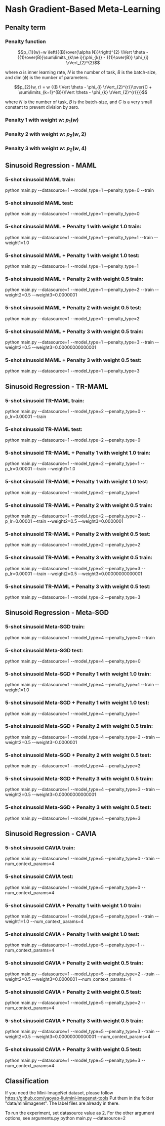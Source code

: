 # Nash Gradient-Based Meta-Learning
## Penalty term
### Penalty function
$$p_{1}(w)=w \left({{B}\over{\alpha N}}\right)^{2} \lVert \theta - {{1}\over{B}}\sum\limits_{k\ne i}{\phi_{k}} - {{1}\over{B}} \phi_{i} \rVert_{2}^{2}$$

where $\alpha$ is inner learning rate, $N$ is the number of task, $B$ is the batch-size, and $\dim(\phi)$ is the number of parameters.

$$p_{2}(w, r) = w {{B \lVert \theta - \phi_{i} \rVert_{2}^{r}}\over{C + \sum\limits_{k=1}^{B}{\lVert \theta - \phi_{k} \rVert_{2}^{r}}}}$$

where $N$ is the number of task, $B$ is the batch-size, and $C$ is a very small constant to prevent division by zero.

### Penalty 1 with weight $w$: $p_{1}(w)$
### Penalty 2 with weight $w$: $p_{2}(w, 2)$
### Penalty 3 with weight $w$: $p_{2}(w, 4)$


## Sinusoid Regression - MAML
### 5-shot sinusoid MAML train:
python main.py --datasource=1 --model_type=1 --penalty_type=0 --train
### 5-shot sinusoid MAML test:
python main.py --datasource=1 --model_type=1 --penalty_type=0

### 5-shot sinusoid MAML + Penalty 1 with weight $1.0$ train:
python main.py --datasource=1 --model_type=1 --penalty_type=1 --train --weight1=1.0
### 5-shot sinusoid MAML + Penalty 1 with weight $1.0$ test:
python main.py --datasource=1 --model_type=1 --penalty_type=1

### 5-shot sinusoid MAML + Penalty 2 with weight $0.5$ train:
python main.py --datasource=1 --model_type=1 --penalty_type=2 --train --weight2=0.5 --weight3=0.0000001
### 5-shot sinusoid MAML + Penalty 2 with weight $0.5$ test:
python main.py --datasource=1 --model_type=1 --penalty_type=2

### 5-shot sinusoid MAML + Penalty 3 with weight $0.5$ train:
python main.py --datasource=1 --model_type=1 --penalty_type=3 --train --weight2=0.5 --weight3=0.00000000000001
### 5-shot sinusoid MAML + Penalty 3 with weight $0.5$ test:
python main.py --datasource=1 --model_type=1 --penalty_type=3


## Sinusoid Regression - TR-MAML
### 5-shot sinusoid TR-MAML train:
python main.py --datasource=1 --model_type=2 --penalty_type=0 --p_lr=0.00001 --train
### 5-shot sinusoid TR-MAML test:
python main.py --datasource=1 --model_type=2 --penalty_type=0

### 5-shot sinusoid TR-MAML + Penalty 1 with weight $1.0$ train:
python main.py --datasource=1 --model_type=2 --penalty_type=1 --p_lr=0.00001 --train --weight1=1.0
### 5-shot sinusoid TR-MAML + Penalty 1 with weight $1.0$ test:
python main.py --datasource=1 --model_type=2 --penalty_type=1

### 5-shot sinusoid TR-MAML + Penalty 2 with weight $0.5$ train:
python main.py --datasource=1 --model_type=2 --penalty_type=2 --p_lr=0.00001 --train --weight2=0.5 --weight3=0.0000001
### 5-shot sinusoid TR-MAML + Penalty 2 with weight $0.5$ test:
python main.py --datasource=1 --model_type=2 --penalty_type=2

### 5-shot sinusoid TR-MAML + Penalty 3 with weight $0.5$ train:
python main.py --datasource=1 --model_type=2 --penalty_type=3 --p_lr=0.00001 --train --weight2=0.5 --weight3=0.00000000000001
### 5-shot sinusoid TR-MAML + Penalty 3 with weight $0.5$ test:
python main.py --datasource=1 --model_type=2 --penalty_type=3


## Sinusoid Regression - Meta-SGD
### 5-shot sinusoid Meta-SGD train:
python main.py --datasource=1 --model_type=4 --penalty_type=0 --train
### 5-shot sinusoid Meta-SGD test:
python main.py --datasource=1 --model_type=4 --penalty_type=0

### 5-shot sinusoid Meta-SGD + Penalty 1 with weight $1.0$ train:
python main.py --datasource=1 --model_type=4 --penalty_type=1 --train --weight1=1.0
### 5-shot sinusoid Meta-SGD + Penalty 1 with weight $1.0$ test:
python main.py --datasource=1 --model_type=4 --penalty_type=1

### 5-shot sinusoid Meta-SGD + Penalty 2 with weight $0.5$ train:
python main.py --datasource=1 --model_type=4 --penalty_type=2 --train --weight2=0.5 --weight3=0.0000001
### 5-shot sinusoid Meta-SGD + Penalty 2 with weight $0.5$ test:
python main.py --datasource=1 --model_type=4 --penalty_type=2

### 5-shot sinusoid Meta-SGD + Penalty 3 with weight $0.5$ train:
python main.py --datasource=1 --model_type=4 --penalty_type=3 --train --weight2=0.5 --weight3=0.00000000000001
### 5-shot sinusoid Meta-SGD + Penalty 3 with weight $0.5$ test:
python main.py --datasource=1 --model_type=4 --penalty_type=3


## Sinusoid Regression - CAVIA
### 5-shot sinusoid CAVIA train:
python main.py --datasource=1 --model_type=5 --penalty_type=0 --train --num_context_params=4
### 5-shot sinusoid CAVIA test:
python main.py --datasource=1 --model_type=5 --penalty_type=0 --num_context_params=4

### 5-shot sinusoid CAVIA + Penalty 1 with weight $1.0$ train:
python main.py --datasource=1 --model_type=5 --penalty_type=1 --train --weight1=1.0 --num_context_params=4
### 5-shot sinusoid CAVIA + Penalty 1 with weight $1.0$ test:
python main.py --datasource=1 --model_type=5 --penalty_type=1 --num_context_params=4

### 5-shot sinusoid CAVIA + Penalty 2 with weight $0.5$ train:
python main.py --datasource=1 --model_type=5 --penalty_type=2 --train --weight2=0.5 --weight3=0.0000001 --num_context_params=4
### 5-shot sinusoid CAVIA + Penalty 2 with weight $0.5$ test:
python main.py --datasource=1 --model_type=5 --penalty_type=2 --num_context_params=4

### 5-shot sinusoid CAVIA + Penalty 3 with weight $0.5$ train:
python main.py --datasource=1 --model_type=5 --penalty_type=3 --train --weight2=0.5 --weight3=0.00000000000001 --num_context_params=4
### 5-shot sinusoid CAVIA + Penalty 3 with weight $0.5$ test:
python main.py --datasource=1 --model_type=5 --penalty_type=3 --num_context_params=4

## Classification
If you need the Mini-ImageNet dataset, please follow https://github.com/yaoyao-liu/mini-imagenet-tools
Put them in the folder "data/miniimagenet". The label files are already in there.

To run the experiment, set datasource value as 2. For the other argument options, see arguments.py
python main.py --datasource=2
